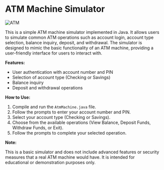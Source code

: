 # ATM Machine Simulator

![ATM](https://encrypted-tbn0.gstatic.com/images?q=tbn:ANd9GcTBpI60rNEqZGIAu7e6Rt3yOK9hQSp5JR0M-g&s)

This is a simple ATM machine simulator implemented in Java. It allows users to simulate common ATM operations such as account login, account type selection, balance inquiry, deposit, and withdrawal. The simulator is designed to mimic the basic functionality of an ATM machine, providing a user-friendly interface for users to interact with.

**Features:**

* User authentication with account number and PIN
* Selection of account type (Checking or Savings)
* Balance inquiry
* Deposit and withdrawal operations

**How to Use:**

1. Compile and run the `AtmMachine.java` file.
2. Follow the prompts to enter your account number and PIN.
3. Select your account type (Checking or Savings).
4. Choose from the available operations (View Balance, Deposit Funds, Withdraw Funds, or Exit).
5. Follow the prompts to complete your selected operation.

**Note:**

This is a basic simulator and does not include advanced features or security measures that a real ATM machine would have. It is intended for educational or demonstration purposes only.